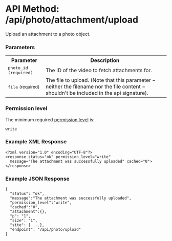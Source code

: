 # API Method: /api/photo/attachment/upload

Upload an attachment to a photo object.

### Parameters

<table class="pretty">
  <tr><th>Parameter</th><th>Description</th></tr>
  <tr>
    <td>
      <tt>photo_id (required)</tt>
    </td>
    <td>
      The ID of the video to fetch attachments for.
    </td>
  </tr>

  <tr><td><tt>file</tt> <small>(required)</small></td><td>The file to upload. (Note that this parameter &minus; neither the filename nor the file content &minus; shouldn't be included in the api signature).</td></tr>
</table>    

### Permission level 

The minimum required [permission level](index#permission-level) is:

    write


### Example XML Response

    <?xml version="1.0" encoding="UTF-8"?>
    <response status="ok" permission_level="write" 
      message="The attachment was successfully uploaded" cached="0">
    </response>

### Example JSON Response

    {
      "status": "ok", 
      "message":"The attachment was successfully uploaded",
      "permission_level":"write",
      "cached":"0",
      "attachment":{},
      "p": "1",
      "size": "1",
      "site": { ...},
      "endpoint": "/api/photo/upload"
    }
